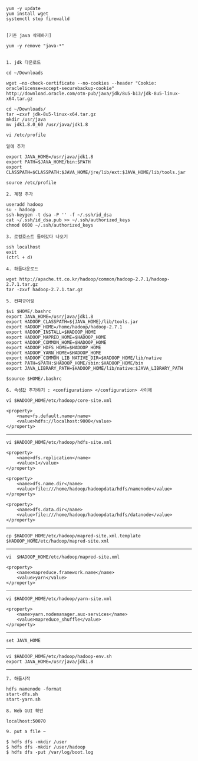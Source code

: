 
    yum -y update
    yum install wget
    systemctl stop firewalld


    [기존 java 삭제하기]

    yum -y remove "java-*"


    1. jdk 다운로드

    cd ~/Downloads

    wget —no-check-certificate --no-cookies --header "Cookie: oraclelicense=accept-securebackup-cookie" http://download.oracle.com/otn-pub/java/jdk/8u5-b13/jdk-8u5-linux-x64.tar.gz

    cd ~/Downloads/
    tar –zxvf jdk-8u5-linux-x64.tar.gz
    mkdir /usr/java
    mv jdk1.8.0_60 /usr/java/jdk1.8

    vi /etc/profile

    밑에 추가

    export JAVA_HOME=/usr/java/jdk1.8
    export PATH=$JAVA_HOME/bin:$PATH
    export CLASSPATH=$CLASSPATH:$JAVA_HOME/jre/lib/ext:$JAVA_HOME/lib/tools.jar

    source /etc/profile

    2. 계정 추가

    useradd hadoop
    su - hadoop
    ssh-keygen -t dsa -P '' -f ~/.ssh/id_dsa
    cat ~/.ssh/id_dsa.pub >> ~/.ssh/authorized_keys
    chmod 0600 ~/.ssh/authorized_keys

    3. 로컬호스트 들어갔다 나오기

    ssh localhost
    exit
    (ctrl + d)

    4. 하둡다운로드

    wget http://apache.tt.co.kr/hadoop/common/hadoop-2.7.1/hadoop-2.7.1.tar.gz
    tar -zxvf hadoop-2.7.1.tar.gz

    5. 컨피규어링

    $vi $HOME/.bashrc
    export JAVA_HOME=/usr/java/jdk1.8
    export HADOOP_CLASSPATH=${JAVA_HOME}/lib/tools.jar
    export HADOOP_HOME=/home/hadoop/hadoop-2.7.1
    export HADOOP_INSTALL=$HADOOP_HOME
    export HADOOP_MAPRED_HOME=$HADOOP_HOME
    export HADOOP_COMMON_HOME=$HADOOP_HOME
    export HADOOP_HDFS_HOME=$HADOOP_HOME
    export HADOOP_YARN_HOME=$HADOOP_HOME
    export HADOOP_COMMON_LIB_NATIVE_DIR=$HADOOP_HOME/lib/native
    export PATH=$PATH:$HADOOP_HOME/sbin:$HADOOP_HOME/bin
    export JAVA_LIBRARY_PATH=$HADOOP_HOME/lib/native:$JAVA_LIBRARY_PATH

    $source $HOME/.bashrc

    6. 속성값 추가하기 : <configuration> </configuration> 사이에

    vi $HADOOP_HOME/etc/hadoop/core-site.xml

    <property>
        <name>fs.default.name</name>
        <value>hdfs://localhost:9000</value>
    </property>

-------------------------------------------------

    vi $HADOOP_HOME/etc/hadoop/hdfs-site.xml

    <property>
        <name>dfs.replication</name>
        <value>1</value>
    </property>
 
    <property>
        <name>dfs.name.dir</name>
        <value>file:///home/hadoop/hadoopdata/hdfs/namenode</value>
    </property>
 
    <property>
        <name>dfs.data.dir</name>
        <value>file:///home/hadoop/hadoopdata/hdfs/datanode</value>
    </property>


-------------------------------------------------
    cp $HADOOP_HOME/etc/hadoop/mapred-site.xml.template $HADOOP_HOME/etc/hadoop/mapred-site.xml
-------------------------------------------------

    vi  $HADOOP_HOME/etc/hadoop/mapred-site.xml

    <property>
        <name>mapreduce.framework.name</name>
        <value>yarn</value>
    </property>

-------------------------------------------------

    vi $HADOOP_HOME/etc/hadoop/yarn-site.xml

    <property>
        <name>yarn.nodemanager.aux-services</name>
        <value>mapreduce_shuffle</value>
    </property>

-------------------------------------------------

    set JAVA_HOME

-------------------------------------------------

    vi $HADOOP_HOME/etc/hadoop/hadoop-env.sh 
    export JAVA_HOME=/usr/java/jdk1.8

------------------------------------------

    7. 하둡시작

    hdfs namenode -format
    start-dfs.sh
    start-yarn.sh

    8. Web GUI 확인
    
    localhost:50070

    9. put a file ~
    
    $ hdfs dfs -mkdir /user
    $ hdfs dfs -mkdir /user/hadoop
    $ hdfs dfs -put /var/log/boot.log


